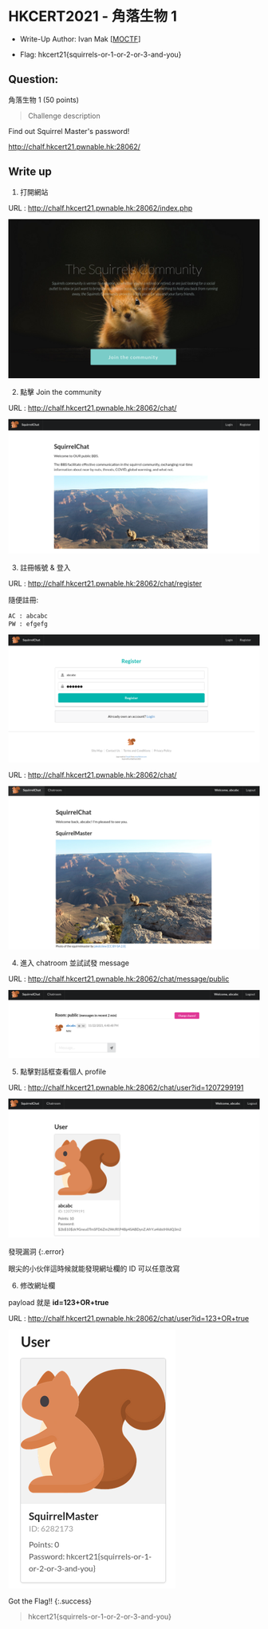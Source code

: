 # HKCERT2021 - 角落生物 1
- Write-Up Author: Ivan Mak \[[MOCTF](https://hackmd.io/JH0dysBTSx6H1o1PZ7OqWg)\]

- Flag: hkcert21{squirrels-or-1-or-2-or-3-and-you}

## **Question:**
角落生物 1 (50 points)

>Challenge description

Find out Squirrel Master's password!

http://chalf.hkcert21.pwnable.hk:28062/

## Write up
1. 打開網站

URL : http://chalf.hkcert21.pwnable.hk:28062/index.php

![img](./img/1.png)

2. 點擊 Join the community

URL : http://chalf.hkcert21.pwnable.hk:28062/chat/

![img](./img/2.png)

3. 註冊帳號 & 登入

URL : http://chalf.hkcert21.pwnable.hk:28062/chat/register

隨便註冊:
```
AC : abcabc
PW : efgefg
```

![img](./img/3.png)

URL : http://chalf.hkcert21.pwnable.hk:28062/chat/

![img](./img/4.png)

4. 進入 chatroom 並試試發 message

URL : http://chalf.hkcert21.pwnable.hk:28062/chat/message/public

![img](./img/5.png)

5. 點擊對話框查看個人 profile

URL : http://chalf.hkcert21.pwnable.hk:28062/chat/user?id=1207299191

![img](./img/6.png)

發現漏洞
{:.error}

眼尖的小伙伴這時候就能發現網址欄的 ID 可以任意改寫

6. 修改網址欄

payload 就是 **id=123+OR+true**

URL : http://chalf.hkcert21.pwnable.hk:28062/chat/user?id=123+OR+true

![img](./img/7.png)

Got the Flag!!
{:.success}

> hkcert21{squirrels-or-1-or-2-or-3-and-you}
